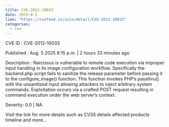 ```yaml
--- 
title: CVE-2012-10033
date: 2025-8-5
lien: "https://cvefeed.io/vuln/detail/CVE-2012-10033"
categories:
  - cve
---
```


CVE ID : CVE-2012-10033

Published :  Aug. 5
2025
8:15 p.m. | 2 hours
33 minutes ago

Description : Narcissus is vulnerable to remote code execution via improper input handling in its image configuration workflow. Specifically
the backend.php script fails to sanitize the release parameter before passing it to the configure_image() function. This function invokes PHP’s passthru() with the unsanitized input
allowing attackers to inject arbitrary system commands. Exploitation occurs via a crafted POST request
resulting in command execution under the web server’s context.

Severity: 0.0 | NA

Visit the link for more details
such as CVSS details
affected products
timeline
and more...
